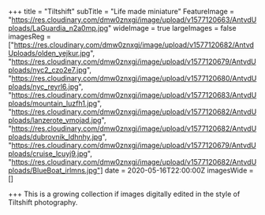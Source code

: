 +++
title = "Tiltshift"
subTitle = "Life made miniature"
FeatureImage = "https://res.cloudinary.com/dmw0znxgj/image/upload/v1577120663/AntvdUploads/LaGuardia_n2a0mp.jpg"
wideImage = true
largeImages = false
imagesReg = ["https://res.cloudinary.com/dmw0znxgj/image/upload/v1577120682/AntvdUploads/olden_yejkur.jpg", "https://res.cloudinary.com/dmw0znxgj/image/upload/v1577120679/AntvdUploads/nyc2_czo2e7.jpg", "https://res.cloudinary.com/dmw0znxgj/image/upload/v1577120680/AntvdUploads/nyc_reyrl6.jpg", "https://res.cloudinary.com/dmw0znxgj/image/upload/v1577120683/AntvdUploads/mountain_luzfh1.jpg", "https://res.cloudinary.com/dmw0znxgj/image/upload/v1577120682/AntvdUploads/lanzerote_vmojad.jpg", "https://res.cloudinary.com/dmw0znxgj/image/upload/v1577120682/AntvdUploads/dubrovnik_ldhnhy.jpg", "https://res.cloudinary.com/dmw0znxgj/image/upload/v1577120679/AntvdUploads/cruise_lcuyj9.jpg", "https://res.cloudinary.com/dmw0znxgj/image/upload/v1577120682/AntvdUploads/BlueBoat_irlmns.jpg"]
date = 2020-05-16T22:00:00Z
imagesWide = []

+++
This is a growing collection if images digitally edited in the style of Tiltshift photography.